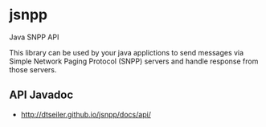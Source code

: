 # jsnpp
Java SNPP API

This library can be used by your java applictions to send messages via Simple Network Paging Protocol (SNPP) servers and handle response from those servers.
## API Javadoc
* http://dtseiler.github.io/jsnpp/docs/api/
